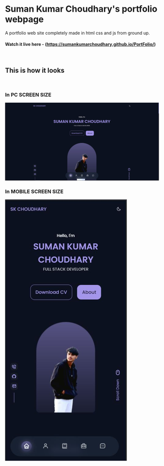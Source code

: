 # Suman Kumar Choudhary's portfolio webpage

A portfolio web site completely made in html css and js from ground up.

#### Watch it live here - (https://sumankumarchoudhary.github.io/PortFolio/)

<br>

## This is how it looks

<br>

### In PC SCREEN SIZE

![In PC SCREEN](preview/Capture.JPG)

### In MOBILE SCREEN SIZE

![In PHONE SCREEN](preview/Capture2.JPG)
